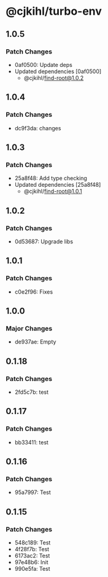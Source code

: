 # @cjkihl/turbo-env

## 1.0.5

### Patch Changes

- 0af0500: Update deps
- Updated dependencies [0af0500]
  - @cjkihl/find-root@1.0.2

## 1.0.4

### Patch Changes

- dc9f3da: changes

## 1.0.3

### Patch Changes

- 25a8f48: Add type checking
- Updated dependencies [25a8f48]
  - @cjkihl/find-root@1.0.1

## 1.0.2

### Patch Changes

- 0d53687: Upgrade libs

## 1.0.1

### Patch Changes

- c0e2f96: Fixes

## 1.0.0

### Major Changes

- de937ae: Empty

## 0.1.18

### Patch Changes

- 2fd5c7b: test

## 0.1.17

### Patch Changes

- bb33411: test

## 0.1.16

### Patch Changes

- 95a7997: Test

## 0.1.15

### Patch Changes

- 548c189: Test
- 4f28f7b: Test
- 6173ac2: Test
- 97e48b6: Init
- 990e5fa: Test
